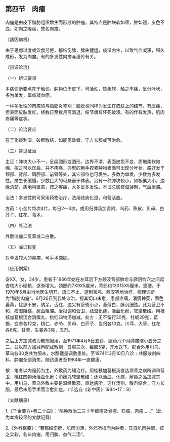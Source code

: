 ## 第四节　肉瘤

肉瘤是由皮下脂肪组织增生而形成的肿瘤。其特点是肿块软如绵，肿如馒，皮色不变，如肉之隆起，故名肉瘤。

〔病因病机〕

由于思虑过度或饮食劳倦，郁结伤脾，脾失健运，痰湿内生，以致气血凝滞，积久成形，发为肉瘤。有的多发性肉瘤与遗传有关。

〔辨证论治〕

（一）辨证要领

本病诊断要点在于触诊。肿物位于皮下，可活动，质柔软，触之不痛，呈分叶状，多为单发，属痰凝血瘀。

一种多发性的肉瘤须与脂膜炎鉴别：脂膜炎同样为发生在皮肤上的结节，有压痛，但表面皮肤发红，经数日至数月可消退，结节偶有坏死破溃。有的伴有发热，肌肉疼痛等症状。

（二）论治要点

在于化痰利湿，破瘀散结，如能见效者，守方长服或可治愈。

（三）常见证治

主证：肿块大小不一，呈扁圆形或圆形，边界不清，表面皮色不变，质地柔软如绵，按之可以压扁，并不疼痛，典型的用手捏紧肿物表面可出现分叶状。瘤好发于颈部、背部、肩胛部、前臂等处，其它部位也可发生。多数为单发，少数为多发性。瘤生长缓慢，少数巨大的可悬垂于体表。另有一种肿块较小，如板栗大小，边缘清楚，质地稍坚实，按之疼痛，大多呈多发性。本证总属痰湿凝聚，气血瘀滞。

治法：多发性的可采用药物治疗，法用祛痰化湿，和营活血。

方药：小金片每次4片，每日2〜3次。或用归脾汤加香附、乌药、陈皮、贝母、白芥子、红花、莪术。

（四）外治法

外敷消瘤二反膏或二白散。

（五）临证权变

对单发较大的肿瘤，可手术摘除。

〔应用例案〕

安XX，女，34岁。患者于1966年始在左耳后下方颈及背部肺俞与厥阴俞穴之间起杏核大小硬核，逐渐增大。颈部约7X9X5厘米，背部约13X15X5厘米，坚硬。于1970年5月由当地医生切开，流血不止，遂到宝鸡、西安等地治疗，病理诊断为“脂肪肉瘤”。6月26日到我处诊治。视其切口未愈，患部疼痛，消瘦神萎，面色萎黄，忧思不安，纳呆，舌红，边尖有瘀斑小点，苔薄白，脉沉细弦。此为营卫不和，痰湿阻络，瘀血阻滞。治拟调和营卫，祛湿化痰，活血化瘀，软坚散结。用桂枝加葛根汤合消瘰丸、桃红四物汤加减。处方：王不留行30克、牡蛎20克，葛根、玄参各12克，桃仁、赤芍、贝母、白芥子、当归各10克，川芎、大枣、红花各6克、甘草、生姜各3克，五剂。

之后上方加减改为散剂服用，至1971年4月8日五诊，服药八个月肿瘤缩小五分之二。並以前方加减再配成散剂，日服三次，每服5克，开水送下。配合外用川乌、草乌各30克共为细末，水醋适量调敷患处。至1974年3月10日八诊：共服散剂四料，肿瘤全部消失。随访患者至1984年一直健康。

按：笔者以内服药为主，外敷药为辅治疗。用桂枝加葛根汤直达项背之病所调和营卫，桃红四物汤活血化瘀；消瘰丸软坚散结；还以活血、化痰、解毒之品加减其中。用川乌、草乌外敷主要是温经散邪，直达病所。这样汤剂、散剂结合，守方长服，最后未用手术而治愈此症。（节选自《新中医》1984•17：8）

〔文献摘录〕

1.《千金要方•卷二十四》：“陷肿散治二三十年瘿瘤及骨瘤、石瘤、肉瘤……”（此为本病较早的文献记载）

2.《外科枢要》：“若郁结伤脾，肌肉消薄，外邪所搏而为肿者，其自肌肉肿起，按之实软，名曰肉瘤，用归脾、益气二汤”。